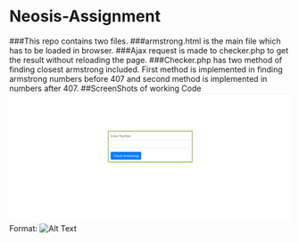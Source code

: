 # Neosis-Assignment
###This repo contains two files.
###armstrong.html is the main file which has to be loaded in browser.
###Ajax request is made to checker.php to get the result without reloading the page.
###Checker.php has two method of finding closest armstrong included. First method is implemented in finding armstrong numbers before 407 and second method is implemented in numbers after 407.
##ScreenShots of working Code
![GitHub Logo](/images/ss1.png)
Format: ![Alt Text](url)


